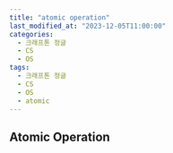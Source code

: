 ```yaml
---
title: "atomic operation"
last_modified_at: "2023-12-05T11:00:00"
categories:
  - 크래프톤 정글
  - CS
  - OS
tags:
  - 크래프톤 정글
  - CS
  - OS
  - atomic
---
```


## Atomic Operation